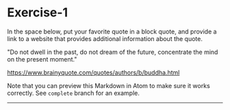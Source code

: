 # Exercise-1
In the space below, put your favorite quote in a block quote, and provide a link to a website that provides additional information about the quote.

"Do not dwell in the past, do not dream of the future, concentrate the mind on the present moment."

https://www.brainyquote.com/quotes/authors/b/buddha.html

Note that you can preview this Markdown in Atom to make sure it works correctly. See `complete` branch for an example.

---
